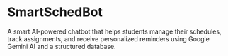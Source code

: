 # SmartSchedBot
A smart AI-powered chatbot that helps students manage their schedules, track assignments, and receive personalized reminders using Google Gemini AI and a structured database.
